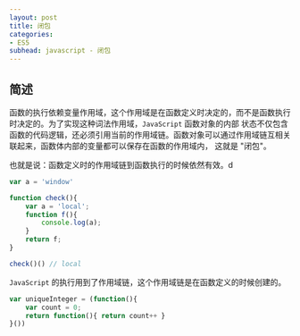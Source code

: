 ```yaml
---
layout: post
title: 闭包
categories:
- ES5
subhead: javascript - 闭包
---
```


## 简述
函数的执行依赖变量作用域，这个作用域是在函数定义时决定的，而不是函数执行时决定的。为了实现这种词法作用域，`JavaScript` 函数对象的内部
状态不仅包含函数的代码逻辑，还必须引用当前的作用域链。函数对象可以通过作用域链互相关联起来，函数体内部的变量都可以保存在函数的作用域内，
这就是 "闭包"。

也就是说：函数定义时的作用域链到函数执行的时候依然有效。d

```js
var a = 'window'

function check(){
    var a = 'local';
    function f(){
        console.log(a);
    }
    return f;
}

check()() // local
```
`JavaScript` 的执行用到了作用域链，这个作用域链是在函数定义的时候创建的。

```js
var uniqueInteger = (function(){
    var count = 0;
    return function(){ return count++ }
}())
```

